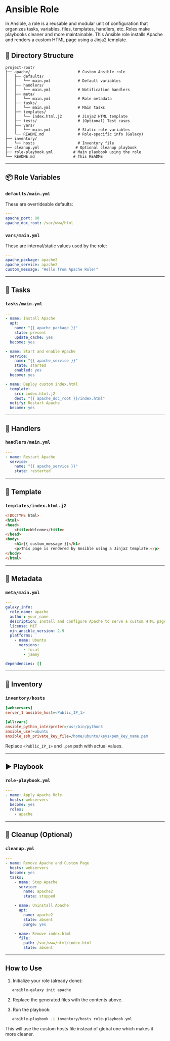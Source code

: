 #  Ansible Role

In Ansible, a role is a reusable and modular unit of configuration that organizes tasks, variables, files, templates, handlers, etc. Roles make playbooks cleaner and more maintainable.
This Ansible role installs Apache and renders a custom HTML page using a Jinja2 template.

## 📁 Directory Structure

```
project-root/
├── apache/                     # Custom Ansible role
│   ├── defaults/
│   │   └── main.yml            # Default variables
│   ├── handlers/
│   │   └── main.yml            # Notification handlers
│   ├── meta/
│   │   └── main.yml            # Role metadata
│   ├── tasks/
│   │   └── main.yml            # Main tasks
│   ├── templates/
│   │   └── index.html.j2       # Jinja2 HTML template
│   ├── tests/                  # (Optional) Test cases
│   ├── vars/
│   │   └── main.yml            # Static role variables
│   └── README.md               # Role-specific info (Galaxy)
├── inventory/
│   └── hosts                   # Inventory file
├── cleanup.yml                # Optional cleanup playbook
├── role-playbook.yml         # Main playbook using the role
└── README.md                 # This README
```

---

## 📦 Role Variables

### `defaults/main.yml`

These are overrideable defaults:

```yaml
---
apache_port: 80
apache_doc_root: /var/www/html
```

### `vars/main.yml`

These are internal/static values used by the role:

```yaml
---
apache_package: apache2
apache_service: apache2
custom_message: "Hello from Apache Role!"
```

---

## 🧰 Tasks

### `tasks/main.yml`

```yaml
---
- name: Install Apache
  apt:
    name: "{{ apache_package }}"
    state: present
    update_cache: yes
  become: yes

- name: Start and enable Apache
  service:
    name: "{{ apache_service }}"
    state: started
    enabled: yes
  become: yes

- name: Deploy custom index.html
  template:
    src: index.html.j2
    dest: "{{ apache_doc_root }}/index.html"
  notify: Restart Apache
  become: yes
```

---

## 🔁 Handlers

### `handlers/main.yml`

```yaml
---
- name: Restart Apache
  service:
    name: "{{ apache_service }}"
    state: restarted
```

---

## 🧩 Template

### `templates/index.html.j2`

```html
<!DOCTYPE html>
<html>
<head>
    <title>Welcome</title>
</head>
<body>
    <h1>{{ custom_message }}</h1>
    <p>This page is rendered by Ansible using a Jinja2 template.</p>
</body>
</html>
```

---

## 📇 Metadata

### `meta/main.yml`

```yaml
---
galaxy_info:
  role_name: apache
  author: your_name
  description: Install and configure Apache to serve a custom HTML page
  license: MIT
  min_ansible_version: 2.9
  platforms:
    - name: Ubuntu
      versions:
        - focal
        - jammy

dependencies: []
```

---

## 📜 Inventory

### `inventory/hosts`

```ini
[webservers]
server_1 ansible_host=<Public_IP_1>

[all:vars]
ansible_python_interpreter=/usr/bin/python3
ansible_user=ubuntu
ansible_ssh_private_key_file=/home/ubuntu/keys/pem_key_name.pem
```

Replace `<Public_IP_1>` and `.pem` path with actual values.

---

## ▶️ Playbook

### `role-playbook.yml`

```yaml
---
- name: Apply Apache Role
  hosts: webservers
  become: yes
  roles:
    - apache
```

---

## 🧼 Cleanup (Optional)

### `cleanup.yml`

```yaml
---
- name: Remove Apache and Custom Page
  hosts: webservers
  become: yes
  tasks:
    - name: Stop Apache
      service:
        name: apache2
        state: stopped

    - name: Uninstall Apache
      apt:
        name: apache2
        state: absent
        purge: yes

    - name: Remove index.html
      file:
        path: /var/www/html/index.html
        state: absent
```

---

## How to Use

1. Initialize your role (already done):

```bash
   ansible-galaxy init apache
```

2. Replace the generated files with the contents above.

3. Run the playbook:

```bash
   ansible-playbook -i inventory/hosts role-playbook.yml
```
   This will use the custom hosts file instead of global one which makes it more cleaner.


